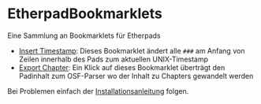 EtherpadBookmarklets
====================

Eine Sammlung an Bookmarklets für Etherpads

* <a href="javascript:(function(){function insertTS(){var padlines=padeditor.ace.exportText().split('\n');var timestamp=Math.round(new Date().getTime()/1000);for(var i = 0; i<padlines.length; i++){if(padlines[i].indexOf('###') == 0){padeditor.ace.replaceRange([i,0], [i,3], ''+timestamp);console.log(i);}}window.setTimeout(insertTS, 1000);}insertTS();})()">Insert Timestamp</a>: Dieses Bookmarklet ändert alle ```###``` am Anfang von Zeilen innerhalb des Pads zum aktuellen UNIX-Timestamp
* <a href="javascript:(function(){var padcontent=padeditor.ace.exportText();function post_to_url(path,params){var form=cpWindow.document.createElement('form');form.setAttribute('method','post');form.setAttribute('action',path);for(var key in params){if(params.hasOwnProperty(key)){var hiddenField = document.createElement('input');hiddenField.setAttribute('type','hidden');hiddenField.setAttribute('name',key);hiddenField.setAttribute('value',params[key]);form.appendChild(hiddenField);}}cpWindow.document.body.appendChild(form);form.submit();}cpWindow = window.open('about:blank');post_to_url('http://cdn.simon.waldherr.eu/projects/osf-parser-suite/api/', {'amazon':'shownot.es-21','thomann':'93439','fullmode':1, 'pad':padcontent, 'download':1,'exportmode':'chapter'});})()">Export Chapter</a>: Ein Klick auf dieses Bookmarklet überträgt den Padinhalt zum OSF-Parser wo der Inhalt zu Chapters gewandelt werden

Bei Problemen einfach der [Installationsanleitung](http://marklets.com/FAQ.aspx#howDoIAddABookmarkletToMyBrowser) folgen.
